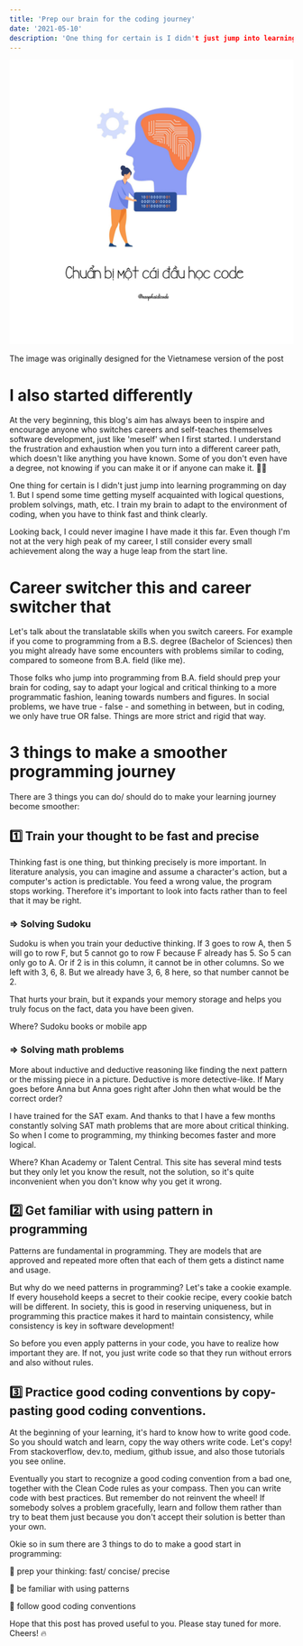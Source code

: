 ```yaml
---
title: 'Prep our brain for the coding journey'
date: '2021-05-10'
description: 'One thing for certain is I didn't just jump into learning programming in day 1. But I spend sometimes to get myself acquainted to logical questions, problem solvings, math'
---
```


![Alt text here](./prep-code.jpeg)

<span class="image-description">The image was originally designed for the Vietnamese version of the post</span>

# I also started differently

At the very beginning, this blog's aim has always been to inspire and encourage anyone who switches careers and self-teaches themselves software development, just like 'meself' when I first started. I understand the frustration and exhaustion when you turn into a different career path, which doesn't like anything you have known. Some of you don't even have a degree, not knowing if you can make it or if anyone can make it. 🤷‍♀️

One thing for certain is I didn't just jump into learning programming on day 1. But I spend some time getting myself acquainted with logical questions, problem solvings, math, etc. I train my brain to adapt to the environment of coding, when you have to think fast and think clearly.

Looking back, I could never imagine I have made it this far. Even though I'm not at the very high peak of my career, I still consider every small achievement along the way a huge leap from the start line.

# Career switcher this and career switcher that

Let's talk about the translatable skills when you switch careers. For example if you come to programming from a B.S. degree (Bachelor of Sciences) then you might already have some encounters with problems similar to coding, compared to someone from B.A. field (like me).

Those folks who jump into programming from B.A. field should prep your brain for coding, say to adapt your logical and critical thinking to a more programmatic fashion, leaning towards numbers and figures. In social problems, we have true - false - and something in between, but in coding, we only have true OR false. Things are more strict and rigid that way. 

# 3 things to make a smoother programming journey

There are 3 things you can do/ should do to make your learning journey become smoother:

## 1️⃣ Train your thought to be fast and precise
Thinking fast is one thing, but thinking precisely is more important. In literature analysis, you can imagine and assume a character's action, but a computer's action is predictable. You feed a wrong value, the program stops working. Therefore it's important to look into facts rather than to feel that it may be right.

### => Solving Sudoku
Sudoku is when you train your deductive thinking. If 3 goes to row A, then 5 will go to row F, but 5 cannot go to row F because F already has 5. So 5 can only go to A. Or if 2 is in this column, it cannot be in other columns. So we left with 3, 6, 8. But we already have 3, 6, 8 here, so that number cannot be 2.

That hurts your brain, but it expands your memory storage and helps you truly focus on the fact, data you have been given.

Where? Sudoku books or mobile app

### => Solving math problems
More about inductive and deductive reasoning like finding the next pattern or the missing piece in a picture. Deductive is more detective-like. If Mary goes before Anna but Anna goes right after John then what would be the correct order?

I have trained for the SAT exam. And thanks to that I have a few months constantly solving SAT math problems that are more about critical thinking. So when I come to programming, my thinking becomes faster and more logical.

Where? Khan Academy or Talent Central. This site has several mind tests but they only let you know the result, not the solution, so it's quite inconvenient when you don't know why you get it wrong.

## 2️⃣ Get familiar with using pattern in programming

Patterns are fundamental in programming. They are models that are approved and repeated more often that each of them gets a distinct name and usage.

But why do we need patterns in programming? Let's take a cookie example. If every household keeps a secret to their cookie recipe, every cookie batch will be different. In society, this is good in reserving uniqueness, but in programming this practice makes it hard to maintain consistency, while consistency is key in software development!

So before you even apply patterns in your code, you have to realize how important they are. If not, you just write code so that they run without errors and also without rules.

## 3️⃣ Practice good coding conventions by copy-pasting good coding conventions.

At the beginning of your learning, it's hard to know how to write good code. So you should watch and learn, copy the way others write code. Let's copy! From stackoverflow, dev.to, medium, github issue, and also those tutorials you see online.

Eventually you start to recognize a good coding convention from a bad one, together with the Clean Code rules as your compass. Then you can write code with best practices. But remember do not reinvent the wheel! If somebody solves a problem gracefully, learn and follow them rather than try to beat them just because you don't accept their solution is better than your own.

Okie so in sum there are 3 things to do to make a good start in programming:

🌱 prep your thinking: fast/ concise/ precise

🌱 be familiar with using patterns

🌱 follow good coding conventions

Hope that this post has proved useful to you. Please stay tuned for more. Cheers! 🔥